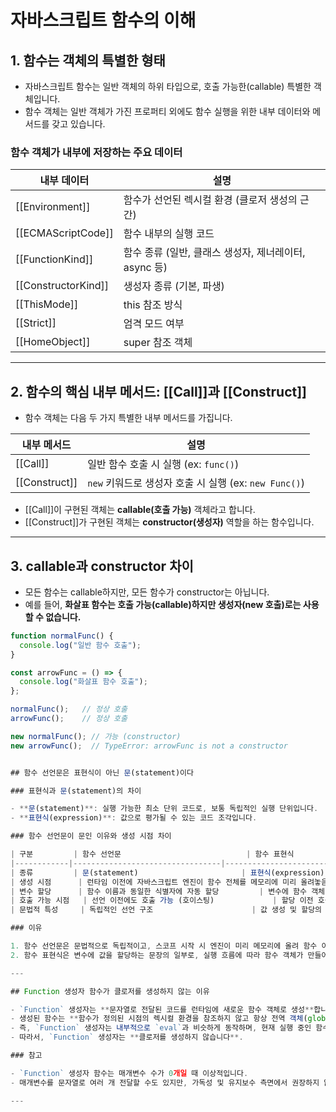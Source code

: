 # 자바스크립트 함수의 이해

## 1. 함수는 객체의 특별한 형태

- 자바스크립트 함수는 일반 객체의 하위 타입으로, 호출 가능한(callable) 특별한 객체입니다.
- 함수 객체는 일반 객체가 가진 프로퍼티 외에도 함수 실행을 위한 내부 데이터와 메서드를 갖고 있습니다.

### 함수 객체가 내부에 저장하는 주요 데이터

| 내부 데이터         | 설명                                                  |
| ------------------- | ----------------------------------------------------- |
| [[Environment]]     | 함수가 선언된 렉시컬 환경 (클로저 생성의 근간)        |
| [[ECMAScriptCode]]  | 함수 내부의 실행 코드                                 |
| [[FunctionKind]]    | 함수 종류 (일반, 클래스 생성자, 제너레이터, async 등) |
| [[ConstructorKind]] | 생성자 종류 (기본, 파생)                              |
| [[ThisMode]]        | this 참조 방식                                        |
| [[Strict]]          | 엄격 모드 여부                                        |
| [[HomeObject]]      | super 참조 객체                                       |

---

## 2. 함수의 핵심 내부 메서드: [[Call]]과 [[Construct]]

- 함수 객체는 다음 두 가지 특별한 내부 메서드를 가집니다.

| 내부 메서드   | 설명                                                  |
| ------------- | ----------------------------------------------------- |
| [[Call]]      | 일반 함수 호출 시 실행 (ex: `func()`)                 |
| [[Construct]] | `new` 키워드로 생성자 호출 시 실행 (ex: `new Func()`) |

- [[Call]]이 구현된 객체는 **callable(호출 가능)** 객체라고 합니다.
- [[Construct]]가 구현된 객체는 **constructor(생성자)** 역할을 하는 함수입니다.

---

## 3. callable과 constructor 차이

- 모든 함수는 callable하지만, 모든 함수가 constructor는 아닙니다.
- 예를 들어, **화살표 함수는 호출 가능(callable)하지만 생성자(new 호출)로는 사용할 수 없습니다.**

```javascript
function normalFunc() {
  console.log("일반 함수 호출");
}

const arrowFunc = () => {
  console.log("화살표 함수 호출");
};

normalFunc();   // 정상 호출
arrowFunc();    // 정상 호출

new normalFunc(); // 가능 (constructor)
new arrowFunc();  // TypeError: arrowFunc is not a constructor


## 함수 선언문은 표현식이 아닌 문(statement)이다

### 표현식과 문(statement)의 차이

- **문(statement)**: 실행 가능한 최소 단위 코드로, 보통 독립적인 실행 단위입니다.
- **표현식(expression)**: 값으로 평가될 수 있는 코드 조각입니다.

### 함수 선언문이 문인 이유와 생성 시점 차이

| 구분         | 함수 선언문                            | 함수 표현식                              |
|------------|---------------------------------|-------------------------------------|
| 종류         | 문(statement)                       | 표현식(expression)                    |
| 생성 시점      | 런타임 이전에 자바스크립트 엔진이 함수 전체를 메모리에 미리 올려놓음 | 런타임에 코드 실행 흐름이 해당 위치에 도달해야 함수 객체 생성 |
| 변수 할당      | 함수 이름과 동일한 식별자에 자동 할당         | 변수에 함수 객체가 할당됨                |
| 호출 가능 시점   | 선언 이전에도 호출 가능 (호이스팅)             | 할당 이전 호출 시 undefined 또는 에러 발생  |
| 문법적 특성     | 독립적인 선언 구조                      | 값 생성 및 할당의 일부                   |

### 이유

1. 함수 선언문은 문법적으로 독립적이고, 스코프 시작 시 엔진이 미리 메모리에 올려 함수 이름과 코드를 같이 준비합니다.
2. 함수 표현식은 변수에 값을 할당하는 문장의 일부로, 실행 흐름에 따라 함수 객체가 만들어지고 할당됩니다.

---

## Function 생성자 함수가 클로저를 생성하지 않는 이유

- `Function` 생성자는 **문자열로 전달된 코드를 런타임에 새로운 함수 객체로 생성**합니다.
- 생성된 함수는 **함수가 정의된 시점의 렉시컬 환경을 참조하지 않고 항상 전역 객체(global scope)를 참조**합니다.
- 즉, `Function` 생성자는 내부적으로 `eval`과 비슷하게 동작하며, 현재 실행 중인 함수의 렉시컬 환경과는 분리된 전역 환경에서 코드를 실행합니다.
- 따라서, `Function` 생성자는 **클로저를 생성하지 않습니다**.

### 참고

- `Function` 생성자 함수는 매개변수 수가 0개일 때 이상적입니다.
- 매개변수를 문자열로 여러 개 전달할 수도 있지만, 가독성 및 유지보수 측면에서 권장하지 않습니다.

---

```
